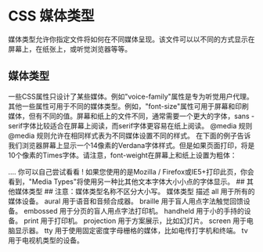 # CSS 媒体类型 #
媒体类型允许你指定文件将如何在不同媒体呈现。该文件可以以不同的方式显示在屏幕上，在纸张上，或听觉浏览器等等。 
## 媒体类型 ##
一些CSS属性只设计了某些媒体。例如"voice-family"属性是专为听觉用户代理。其他一些属性可用于不同的媒体类型。例如，"font-size"属性可用于屏幕和印刷媒体，但有不同的值。屏幕和纸上的文件不同，通常需要一个更大的字体，sans - serif字体比较适合在屏幕上阅读，而serif字体更容易在纸上阅读。
@media 规则
@media 规则允许在相同样式表为不同媒体设置不同的样式。
在下面的例子告诉我们浏览器屏幕上显示一个14像素的Verdana字体样式。但是如果页面打印，将是10个像素的Times字体。请注意，font-weight在屏幕上和纸上设置为粗体：
<html>
<head>
<style>
@media screen
{
	p.test {font-family:verdana,sans-serif;font-size:14px;}
}
@media print
{
	p.test {font-family:times,serif;font-size:10px;}
}
@media screen,print
{
	p.test {font-weight:bold;}
}
</style>
</head>

<body>
....
</body>
</html>
你可以自己尝试看看 ! 如果您使用的是Mozilla / Firefox或IE5+打印此页，你会看到，"Media Types"将使用另一种比其他文本字体大小小点的字体显示。
## 其他媒体类型 ##
注意：媒体类型名称不区分大小写。
媒体类型	描述
all	用于所有的媒体设备。
aural	用于语音和音频合成器。
braille	用于盲人用点字法触觉回馈设备。
embossed	用于分页的盲人用点字法打印机。
handheld	用于小的手持的设备。
print	用于打印机。
projection	用于方案展示，比如幻灯片。
screen	用于电脑显示器。
tty	用于使用固定密度字母栅格的媒体，比如电传打字机和终端。
tv	用于电视机类型的设备。
